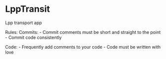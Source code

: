 # LppTransit
Lpp transport app

Rules:
  Commits:
    - Commit comments must be short and straight to the point
    - Commit code consistently
    
  Code:
    - Frequently add comments to your code
    - Code must be written with love
